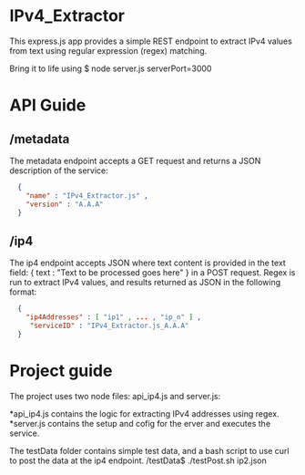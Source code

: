 IPv4_Extractor
==============

This express.js app provides a simple REST endpoint to extract IPv4 values from text using regular expression (regex) matching.

Bring it to life using <path to app>$ node server.js serverPort=3000

API Guide
=========

/metadata
---------
The metadata endpoint accepts a GET request and returns a JSON description of the service:
```json
  {
    "name" : "IPv4_Extractor.js" ,
    "version" : "A.A.A"
  }
```

/ip4
-----

The ip4 endpoint accepts JSON where text content is provided in the text field: { text : "Text to be processed goes here" } in a POST request.  Regex is run to extract IPv4 values, and results returned as JSON in the following format:
```json
  {
    "ip4Addresses" : [ "ip1" , ... , "ip_n" ] ,
     "serviceID" : "IPv4_Extractor.js_A.A.A"
  }
```

Project guide
=============

The project uses two node files: api_ip4.js and server.js:

*api_ip4.js contains the logic for extracting IPv4 addresses using regex.
*server.js contains the setup and cofig for the erver and executes the service.
 
The testData folder contains simple test data, and a bash script to use curl to post the data at the ip4 endpoint.
<path to app>/testData$ ./testPost.sh ip2.json
